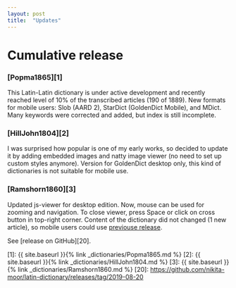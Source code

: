 ```yaml
---
layout: post
title:  "Updates"
---
```


# Cumulative release

### [Popma1865][1]

This Latin-Latin dictionary is under active development and recently reached level of 10% of the transcribed articles (190 of 1889). New formats for mobile users: Slob (AARD 2), StarDict (GoldenDict Mobile), and MDict. Many keywords were corrected and added, but index is still incomplete.

### [HillJohn1804][2]

I was surprised how popular is one of my early works, so decided to update it by adding embedded images and natty image viewer (no need to set up custom styles anymore). Version for GoldenDict desktop only, this kind of dictionaries is not suitable for mobile use.

### [Ramshorn1860][3]

Updated js-viewer for desktop edition. Now, mouse can be used for zooming and navigation. To close viewer, press Space or click on cross button in top-right corner. Content of the dictionary did not changed (1 new article), so mobile users could use [previouse release](https://github.com/nikita-moor/latin-dictionary/releases/tag/2019-07-10).

See [release on GitHub][20].


[1]: {{ site.baseurl }}{% link _dictionaries/Popma1865.md %}
[2]: {{ site.baseurl }}{% link _dictionaries/HillJohn1804.md %}
[3]: {{ site.baseurl }}{% link _dictionaries/Ramshorn1860.md %}
[20]: https://github.com/nikita-moor/latin-dictionary/releases/tag/2019-08-20

